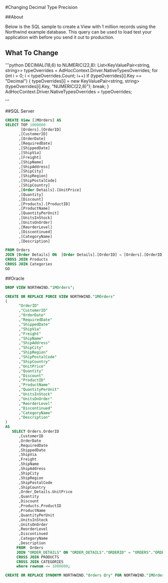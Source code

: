 #Changing Decimal Type Precision

##About

Below is the SQL sample to create a View with 1 million records using the Northwind example database. This query can be used to load test your application with before you send it out to production.


## What To Change


'''python
DECIMAL(18,6) to NUMERIC(22,8):
List<KeyValuePair<string, string>> typeOverrides = AdHocContext.Driver.NativeTypesOverrides;
for (int i = 0; i < typeOverrides.Count; i++)
    if (typeOverrides[i].Key == "Decimal")
    {
        typeOverrides[i] = new KeyValuePair<string, string>(typeOverrides[i].Key, "NUMERIC(22,8)");
        break;
    }
AdHocContext.Driver.NativeTypesOverrides = typeOverrides;

'''

##SQL Server

```sql
CREATE View [1MOrders] AS
SELECT TOP 1000000 
       [Orders].[OrderID]
      ,[CustomerID]
      ,[OrderDate]
      ,[RequiredDate]
      ,[ShippedDate]
      ,[ShipVia]
      ,[Freight]
      ,[ShipName]
      ,[ShipAddress]
      ,[ShipCity]
      ,[ShipRegion]
      ,[ShipPostalCode]
      ,[ShipCountry]
      ,[Order Details].[UnitPrice]
      ,[Quantity]
      ,[Discount]
      ,[Products].[ProductID]
      ,[ProductName]
      ,[QuantityPerUnit]
      ,[UnitsInStock]
      ,[UnitsOnOrder]
      ,[ReorderLevel]
      ,[Discontinued]
      ,[CategoryName]
      ,[Description]

FROM Orders
JOIN [Order Details] ON  [Order Details].[OrderID] = [Orders].[OrderID]
CROSS JOIN Products
CROSS JOIN Categories
GO
```

##Oracle

```sql
DROP VIEW NORTHWIND."1MOrders";

CREATE OR REPLACE FORCE VIEW NORTHWIND."1MOrders"
(
      "OrderID"
      ,"CustomerID"
      ,"OrderDate"
      ,"RequiredDate"
      ,"ShippedDate"
      ,"ShipVia"
      ,"Freight"
      ,"ShipName"
      ,"ShipAddress"
      ,"ShipCity"
      ,"ShipRegion"
      ,"ShipPostalCode"
      ,"ShipCountry"
      ,"UnitPrice"
      ,"Quantity"
      ,"Discount"
      ,"ProductID"
      ,"ProductName"
      ,"QuantityPerUnit"
      ,"UnitsInStock"
      ,"UnitsOnOrder"
      ,"ReorderLevel"
      ,"Discontinued"
      ,"CategoryName"
      ,"Description"
)
AS
   SELECT Orders.OrderID
      ,CustomerID
      ,OrderDate
      ,RequiredDate
      ,ShippedDate
      ,ShipVia
      ,Freight
      ,ShipName
      ,ShipAddress
      ,ShipCity
      ,ShipRegion
      ,ShipPostalCode
      ,ShipCountry
      ,Order_Details.UnitPrice
      ,Quantity
      ,Discount
      ,Products.ProductID
      ,ProductName
      ,QuantityPerUnit
      ,UnitsInStock
      ,UnitsOnOrder
      ,ReorderLevel
      ,Discontinued
      ,CategoryName
      ,Description
     FROM  Orders
     JOIN "ORDER_DETAILS" ON "ORDER_DETAILS"."ORDERID" = "ORDERS"."ORDERID"
     CROSS JOIN PRODUCTS
     CROSS JOIN CATEGORIES
     where rownum <= 1000000;

CREATE OR REPLACE SYNONYM NORTHWIND."Orders Qry" FOR NORTHWIND."1MOrders";
```
